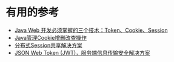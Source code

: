 




# 有用的参考

* [Java Web 开发必须掌握的三个技术：Token、Cookie、Session](https://mp.weixin.qq.com/s/bXjxAgNol_hikDdDtEcfig)
* [Java管理Cookie增删改查操作](https://mp.weixin.qq.com/s/a81M7TJIeMAeK-AS90PL_A)
* [分布式Session共享解决方案](https://mp.weixin.qq.com/s/-kuEVfLeM7yxD-CQiwoztg)
* [JSON Web Token (JWT)，服务端信息传输安全解决方案](https://mp.weixin.qq.com/s/Ly3S1xMh1E6cmFc2X_vv5g)
